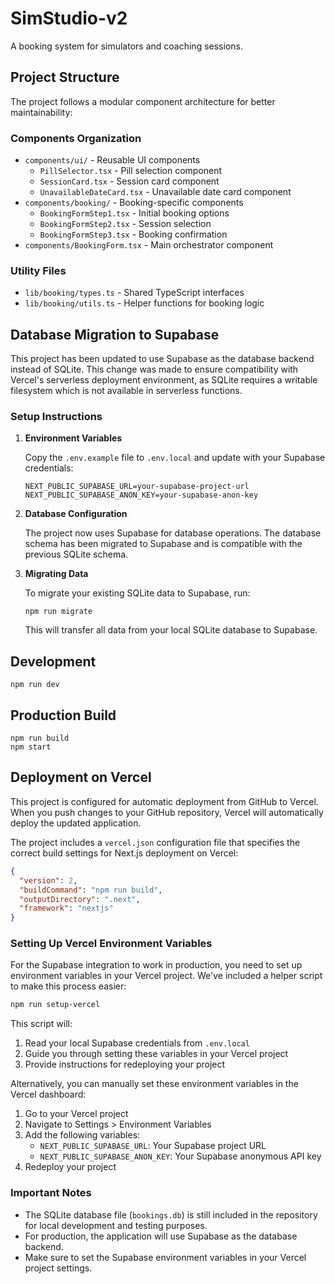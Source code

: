 # SimStudio-v2

A booking system for simulators and coaching sessions.

## Project Structure

The project follows a modular component architecture for better maintainability:

### Components Organization
- `components/ui/` - Reusable UI components
  - `PillSelector.tsx` - Pill selection component
  - `SessionCard.tsx` - Session card component
  - `UnavailableDateCard.tsx` - Unavailable date card component
- `components/booking/` - Booking-specific components
  - `BookingFormStep1.tsx` - Initial booking options
  - `BookingFormStep2.tsx` - Session selection
  - `BookingFormStep3.tsx` - Booking confirmation
- `components/BookingForm.tsx` - Main orchestrator component

### Utility Files
- `lib/booking/types.ts` - Shared TypeScript interfaces
- `lib/booking/utils.ts` - Helper functions for booking logic

## Database Migration to Supabase

This project has been updated to use Supabase as the database backend instead of SQLite. This change was made to ensure compatibility with Vercel's serverless deployment environment, as SQLite requires a writable filesystem which is not available in serverless functions.

### Setup Instructions

1. **Environment Variables**

   Copy the `.env.example` file to `.env.local` and update with your Supabase credentials:

   ```
   NEXT_PUBLIC_SUPABASE_URL=your-supabase-project-url
   NEXT_PUBLIC_SUPABASE_ANON_KEY=your-supabase-anon-key
   ```

2. **Database Configuration**

   The project now uses Supabase for database operations. The database schema has been migrated to Supabase and is compatible with the previous SQLite schema.

3. **Migrating Data**

   To migrate your existing SQLite data to Supabase, run:

   ```
   npm run migrate
   ```

   This will transfer all data from your local SQLite database to Supabase.

## Development

```
npm run dev
```

## Production Build

```
npm run build
npm start
```

## Deployment on Vercel

This project is configured for automatic deployment from GitHub to Vercel. When you push changes to your GitHub repository, Vercel will automatically deploy the updated application.

The project includes a `vercel.json` configuration file that specifies the correct build settings for Next.js deployment on Vercel:

```json
{
  "version": 2,
  "buildCommand": "npm run build",
  "outputDirectory": ".next",
  "framework": "nextjs"
}
```

### Setting Up Vercel Environment Variables

For the Supabase integration to work in production, you need to set up environment variables in your Vercel project. We've included a helper script to make this process easier:

```bash
npm run setup-vercel
```

This script will:
1. Read your local Supabase credentials from `.env.local`
2. Guide you through setting these variables in your Vercel project
3. Provide instructions for redeploying your project

Alternatively, you can manually set these environment variables in the Vercel dashboard:
1. Go to your Vercel project
2. Navigate to Settings > Environment Variables
3. Add the following variables:
   - `NEXT_PUBLIC_SUPABASE_URL`: Your Supabase project URL
   - `NEXT_PUBLIC_SUPABASE_ANON_KEY`: Your Supabase anonymous API key
4. Redeploy your project

### Important Notes

- The SQLite database file (`bookings.db`) is still included in the repository for local development and testing purposes.
- For production, the application will use Supabase as the database backend.
- Make sure to set the Supabase environment variables in your Vercel project settings.
